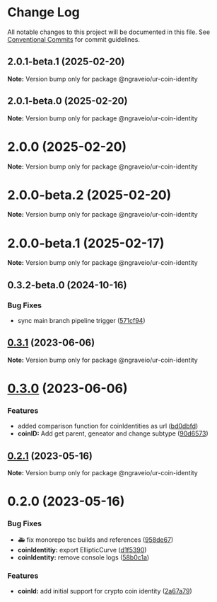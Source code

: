 # Change Log

All notable changes to this project will be documented in this file.
See [Conventional Commits](https://conventionalcommits.org) for commit guidelines.

## 2.0.1-beta.1 (2025-02-20)

**Note:** Version bump only for package @ngraveio/ur-coin-identity

## 2.0.1-beta.0 (2025-02-20)

**Note:** Version bump only for package @ngraveio/ur-coin-identity

# 2.0.0 (2025-02-20)

**Note:** Version bump only for package @ngraveio/ur-coin-identity

# 2.0.0-beta.2 (2025-02-20)

**Note:** Version bump only for package @ngraveio/ur-coin-identity

# 2.0.0-beta.1 (2025-02-17)

**Note:** Version bump only for package @ngraveio/ur-coin-identity

## 0.3.2-beta.0 (2024-10-16)

### Bug Fixes

- sync main branch pipeline trigger ([571cf94](https://github.com/ngraveio/ur-registry/commit/571cf94522a07f92ee7ee94bcd81f3cae9741b1c))

## [0.3.1](https://github.com/ngraveio/ur-registry/compare/@ngraveio/ur-coin-identity@0.3.0...@ngraveio/ur-coin-identity@0.3.1) (2023-06-06)

**Note:** Version bump only for package @ngraveio/ur-coin-identity

# [0.3.0](https://github.com/ngraveio/ur-registry/compare/@ngraveio/ur-coin-identity@0.2.1...@ngraveio/ur-coin-identity@0.3.0) (2023-06-06)

### Features

- added comparison function for coinIdentities as url ([bd0dbfd](https://github.com/ngraveio/ur-registry/commit/bd0dbfd420cbdb254f299f6af877ea25a280c008))
- **coinID:** Add get parent, geneator and change subtype ([90d6573](https://github.com/ngraveio/ur-registry/commit/90d6573bae18746692bcffecc3cc0224de6b03b4))

## [0.2.1](https://github.com/ngraveio/ur-registry/compare/@ngraveio/ur-coin-identity@0.2.0...@ngraveio/ur-coin-identity@0.2.1) (2023-05-16)

**Note:** Version bump only for package @ngraveio/ur-coin-identity

# 0.2.0 (2023-05-16)

### Bug Fixes

- :ambulance: fix monorepo tsc builds and references ([958de67](https://github.com/ngraveio/ur-registry/commit/958de6779f932820bf37a2781b54ed02cc4d4387))
- **coinIdentitiy:** export EllipticCurve ([d1f5390](https://github.com/ngraveio/ur-registry/commit/d1f53904dc2d465865699167c941c56d2559a8c0))
- **coinIdentity:** remove console logs ([58b0c1a](https://github.com/ngraveio/ur-registry/commit/58b0c1ad2de0771b5037e3caba296aa50c8360c1))

### Features

- **coinId:** add initial support for crypto coin identity ([2a67a79](https://github.com/ngraveio/ur-registry/commit/2a67a79371509f2d7202ea97a54e4648b93870b6))
